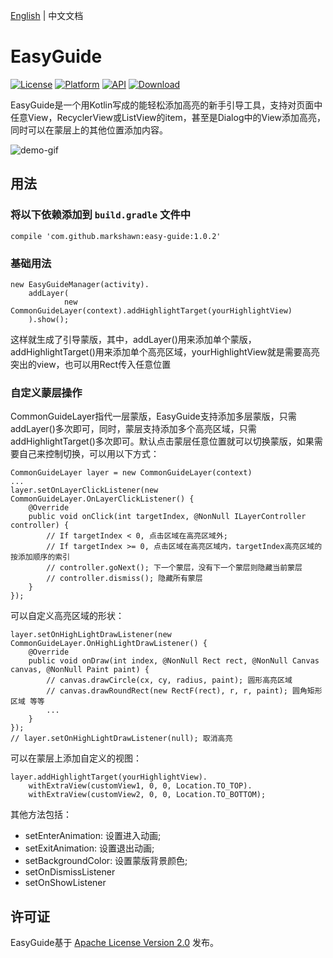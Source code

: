 [English](README.md)  |  中文文档

# EasyGuide
[![License](https://img.shields.io/badge/License-Apache%202.0-blue.svg)](https://opensource.org/licenses/Apache-2.0)
[![Platform](https://img.shields.io/badge/platform-android-green.svg)](http://developer.android.com/index.html)
[![API](https://img.shields.io/badge/API-11%2B-brightgreen.svg?style=flat)](https://android-arsenal.com/api?level=11)
[![Download](https://api.bintray.com/packages/markshawn/com.github.markshawn/easy-guide/images/download.svg)](https://bintray.com/markshawn/com.github.markshawn/easy-guide/_latestVersion)

EasyGuide是一个用Kotlin写成的能轻松添加高亮的新手引导工具，支持对页面中任意View，RecyclerView或ListView的item，甚至是Dialog中的View添加高亮，同时可以在蒙层上的其他位置添加内容。

![demo-gif](https://github.com/Marksss/EasyGuide/blob/master/gif/demo.gif)
## 用法
### 将以下依赖添加到 `build.gradle` 文件中
```compile 'com.github.markshawn:easy-guide:1.0.2'```
### 基础用法
```
new EasyGuideManager(activity).
    addLayer(
            new CommonGuideLayer(context).addHighlightTarget(yourHighlightView)
    ).show();
```
这样就生成了引导蒙版，其中，addLayer()用来添加单个蒙版，addHighlightTarget()用来添加单个高亮区域，yourHighlightView就是需要高亮突出的view，也可以用Rect传入任意位置
### 自定义蒙层操作
CommonGuideLayer指代一层蒙版，EasyGuide支持添加多层蒙版，只需addLayer()多次即可，同时，蒙层支持添加多个高亮区域，只需addHighlightTarget()多次即可。默认点击蒙层任意位置就可以切换蒙版，如果需要自己来控制切换，可以用以下方式：
```
CommonGuideLayer layer = new CommonGuideLayer(context)
...
layer.setOnLayerClickListener(new CommonGuideLayer.OnLayerClickListener() {
    @Override
    public void onClick(int targetIndex, @NonNull ILayerController controller) {
        // If targetIndex < 0, 点击区域在高亮区域外;
        // If targetIndex >= 0, 点击区域在高亮区域内，targetIndex高亮区域的按添加顺序的索引
        // controller.goNext(); 下一个蒙层，没有下一个蒙层则隐藏当前蒙层
        // controller.dismiss(); 隐藏所有蒙层
    }
});
```
可以自定义高亮区域的形状：
```
layer.setOnHighLightDrawListener(new CommonGuideLayer.OnHighLightDrawListener() {
    @Override
    public void onDraw(int index, @NonNull Rect rect, @NonNull Canvas canvas, @NonNull Paint paint) {
        // canvas.drawCircle(cx, cy, radius, paint); 圆形高亮区域
        // canvas.drawRoundRect(new RectF(rect), r, r, paint); 圆角矩形区域 等等
        ...
    }
});
// layer.setOnHighLightDrawListener(null); 取消高亮
```
可以在蒙层上添加自定义的视图：
```
layer.addHighlightTarget(yourHighlightView).
    withExtraView(customView1, 0, 0, Location.TO_TOP).
    withExtraView(customView2, 0, 0, Location.TO_BOTTOM);
```
其他方法包括：
 - setEnterAnimation:
 设置进入动画;
 - setExitAnimation:
 设置退出动画;
 - setBackgroundColor:
 设置蒙版背景颜色;
 - setOnDismissListener
 - setOnShowListener
## 许可证
EasyGuide基于 [Apache License Version 2.0](LICENSE) 发布。